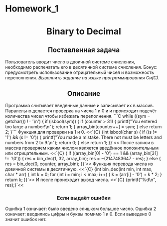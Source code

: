 # Homework_1
<h1 align="center">Binary to Decimal</h1>
<h2 align="center">Поставленная задача</h2>
Пользователь вводит число в двоичной системе счисления, необходимо распечатать его в десятичной системе счисления.
Бонус: предусмотреть использование отрицательный чисел и возможность переполнения.
<i>Выволнить задание на языке программирования Си(С).</i>
<h2 align="center">Описание</h2>
Программа считывает введённые данные и записывает их в массив. Паралельно делается проверка на числа 1 и 0 и и происходит подсчёт количества чисел чтобы избежать переполнения.
```C while ((sym = getchar()) != '\n') {
        if (isbool(sym)) {
            if (counter > 31) {
                printf("You entered too large a number!\n");
                return 1;
            }
            array_bin[counter++] = sym;
        } else return 2;
    }```
Функция для проверки на 1 и 0.
<<`{C} {int isbool(char s) {
    if ((s != '1') && (s != '0')) {
        printf("You made a mistake. There not must be letters and numbers from 2 to 9.\n");
        return 0;
    } else return 1;
}}`<<
После записи в массив проверяем каким числом является введённое положительным или отрицательным.
<<`{C} {    if ((array_bin[0] - '0') == 1 && (array_bin[31] != '\0')) {
        res = bin_dec(1, 32, array_bin);
        res = ~(2147483647 - res);
    } else {
        res = bin_dec(0, counter, array_bin);
    }}`<<
Функция перевода числа из довичной системы в десятичную.
<<`{C} {int bin_dec(int min, int max, char * arr) {
    int k = 0;
    for (int i = min; i < max; i++) {
        k = (arr[i] - '0') + k * 2;
    }
    return k;
}}`<<
И после происходит вывод числа.
<<`{C} {printf("%d\n", res);}`<<
<h3 align="center">Если выдаёт ошибки</h3>
Ошибка 1 означает: было введено слишком большое число.
Ошибка 2 означает: вводились цифры и буквы помимо 1 и 0.
Если выведено 0 значит ошибок нет.
